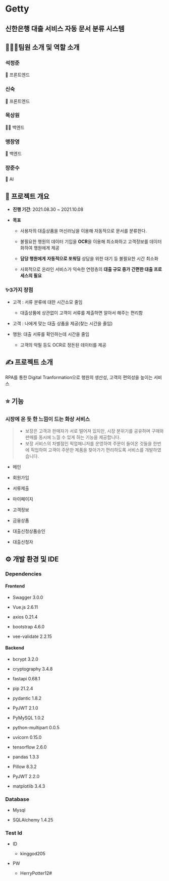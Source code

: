 # Getty

## 신한은행 대출 서비스 자동 문서 분류 시스템

## 👨‍👩‍👦팀원 소개 및 역할 소개

### **석정준**

🌰 프론트엔드

### **신숙**

🐶 프론트엔드

### **목상원**

🧙‍♂️ 백엔드

### **맹창영**

🍒 백엔드

### **장준수**

🎃 AI

## 📆 프로젝트 개요

- **진행 기간**: 2021.08.30 ~ 2021.10.08

- **목표**

  - 사용자의 대출상품을 머신러닝을 이용해 자동적으로 문서를 분류한다.

  - 불필요한 행원의 데이터 기입을 **OCR**을 이용해 최소화하고 고객정보를 데이터화하여 행원에게 제공

  - **담당 행원에게** **자동적으로 포워딩** 상담을 위한 대기 등 불필요한 시간 최소화

  - 사회적으로 온라인 서비스가 익숙한 연령층의 **대출 규모 증가** **간편한 대출 프로세스의 필요**

### **✨3가지 장점**

- 고객 : 서류 분류에 대한 시간소모 줄임

  - 대출상품에 상관없이 고객이 서류를 제출하면  알아서 해주는 편리함

- 고객 : 나에게 맞는 대출 상품을 제공(찾는 시간을 줄임)

- 행원: 대출 서류를 확인하는데 시간을 줄임

  - 고객의 악필 등도 OCR로 정돈된 데이터를 제공

## ✍ 프로젝트 소개

RPA를 통한 Digital Tranformation으로 행원의 생산성, 고객의 편의성을 높이는 서비스

## ⭐️ 기능

### 시장에 온 듯 한 느낌이 드는 화상 서비스

> - 보장은 고객과 판매자가 서로 떨어져 있지만, 시장 분위기를 공유하며 구매와 판매를 동시에 느낄 수 있게 하는 기능을 제공합니다.
> - 보장 서비스의 차별점인 픽업매니저를 운영하여 주문이 들어온 것들을 한번에 픽업하여 고객이 주문한 제품을 찾아가기 편리하도록 서비스를 개발하였습니다.

- 메인


- 회원가입

- 서류제출

- 마이페이지


- 고객정보


- 금융상품

- 대출신청상품승인


- 대출신청자

## ⚙ 개발 환경 및 IDE

### Dependencies

#### Frontend

- Swagger           3.0.0

- Vue.js            2.6.11

- axios             0.21.4

- bootstrap         4.6.0

- vee-validate      2.2.15

#### Backend

- bcrypt            3.2.0

- cryptography      3.4.8

- fastapi           0.68.1

- pip               21.2.4

- pydantic          1.8.2

- PyJWT             2.1.0

- PyMySQL           1.0.2

- python-multipart  0.0.5

- uvicorn           0.15.0

- tensorflow        2.6.0

- pandas            1.3.3

- Pillow            8.3.2

- PyJWT             2.2.0

- matplotlib        3.4.3

### Database

- Mysql

- SQLAlchemy        1.4.25

### Test Id

- ID

  - kinggod205

- PW

  - HerryPotter12#

